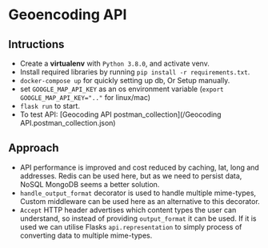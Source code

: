 # Geoencoding API


## Intructions

- Create a **virtualenv** with `Python 3.8.0`, and activate venv.
- Install required libraries by running `pip install -r requirements.txt`.
- `docker-compose up` for quickly setting up db, Or Setup manually.
- set `GOOGLE_MAP_API_KEY` as an os environment variable (`export GOOGLE_MAP_API_KEY=".."` for linux/mac) 
- `flask run` to start.
- To test API: [Geocoding API postman_collection](/Geocoding API.postman_collection.json)
## Approach

- API performance is improved and cost reduced by caching, lat, long and addresses. Redis can be used here, but as we need to persist data, NoSQL MongoDB seems a better solution.
- `handle_output_format` decorator is used to handle multiple mime-types, Custom middleware can be used here as an alternative to this decorator.
- `Accept` HTTP header advertises which content types the user can understand, so instead of providing `output_format` it can be used. If it is used we can utilise Flasks `api.representation` to simply process of converting data to multiple mime-types.
